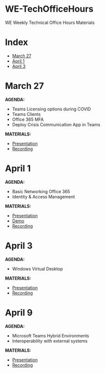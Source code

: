 # WE-TechOfficeHours
WE Weekly Technical Office Hours Materials

# Index
* [March 27](#march-27)
* [April 1](#april-1)
* [April 3](#april-3)

# March 27
**AGENDA:**
* Teams Licensing options during COVID
* Teams Clients
* Office 365 MFA
* Deploy Crisis Communication App in Teams

**MATERIALS:**
* [Presentation](materials/March-27.pdf)
* [Recording](https://aka.ms/WE-TechOfficeHours/2703)


# April 1
**AGENDA:**
* Basic Networking Office 365
* Identity & Access Management 

**MATERIALS:**
* [Presentation](materials/April-1.pdf)
* [Demo](materials/April-1-Demo.xslx)
* [Recording](https://aka.ms/WE-TechOfficeHours/0104)


# April 3
**AGENDA:**
* Windows Virtual Desktop 

**MATERIALS:**
* [Presentation](materials/April-3.pdf)
* [Recording](https://aka.ms/WE-TechOfficeHours/0304)


# April 9
**AGENDA:**
* Microsoft Teams Hybrid Environments
* Interoperability with external systems 

**MATERIALS:**
* [Presentation](materials/April-9.pdf)
* [Recording](https://aka.ms/WE-TechOfficeHours/0904)


